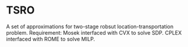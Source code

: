 # TSRO
A set of approximations for two-stage robsut location-transportation problem.
Requirement: Mosek interfaced with CVX to solve SDP. CPLEX interfaced with ROME to solve MILP.

